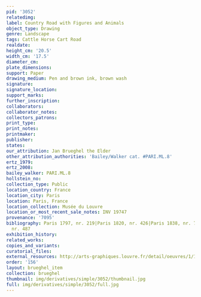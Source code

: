 ```yaml
---
pid: '3052'
relatedimg: 
label: Country Road with Figures and Animals
object_type: Drawing
genre: Landscape
tags: Cattle Horse Cart Road
realdate: 
height_cm: '20.5'
width_cm: '17.5'
diameter_cm: 
plate_dimensions: 
support: Paper
drawing_medium: Pen and brown ink, brown wash
signature: 
signature_location: 
support_marks: 
further_inscription: 
collaborators: 
collaborator_notes: 
collectors_patrons: 
print_type: 
print_notes: 
printmaker: 
publisher: 
states: 
our_attribution: Jan Brueghel the Elder
other_attribution_authorities: 'Bailey/Walker cat. #PARI.ML.8'
ertz_1979: 
ertz_2008: 
bailey_walker: PARI.ML.8
hollstein_no: 
collection_type: Public
location_country: France
location_city: Paris
location: Paris, France
location_collection: Musée du Louvre
location_or_most_recent_sale_notes: INV 19747
provenance: '7095'
bibliography: Paris 1797, nr. 219|Paris 1820, nr. 426|Paris 1838, nr. 731|Lugt 1949,
  nr. 487
exhibition_history: 
related_works: 
copies_and_variants: 
curatorial_files: 
external_resources: http://arts-graphiques.louvre.fr/detail/oeuvres/1/109889-Route-de-campagne-animee-de-figures-et-danimaux
order: '156'
layout: brueghel_item
collection: brueghel
thumbnail: img/derivatives/simple/3052/thumbnail.jpg
full: img/derivatives/simple/3052/full.jpg
---
```

